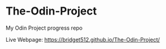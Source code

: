 # The-Odin-Project
 My Odin Project progress repo
 
Live Webpage:
https://bridget512.github.io/The-Odin-Project/
